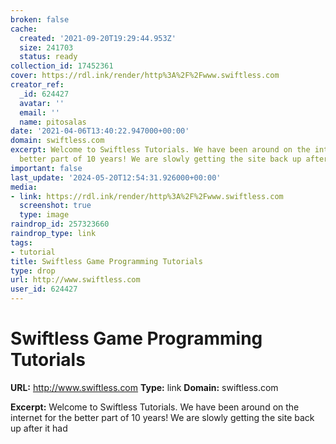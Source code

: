 ```yaml
---
broken: false
cache:
  created: '2021-09-20T19:29:44.953Z'
  size: 241703
  status: ready
collection_id: 17452361
cover: https://rdl.ink/render/http%3A%2F%2Fwww.swiftless.com
creator_ref:
  _id: 624427
  avatar: ''
  email: ''
  name: pitosalas
date: '2021-04-06T13:40:22.947000+00:00'
domain: swiftless.com
excerpt: Welcome to Swiftless Tutorials. We have been around on the internet for the
  better part of 10 years! We are slowly getting the site back up after it had
important: false
last_update: '2024-05-20T12:54:31.926000+00:00'
media:
- link: https://rdl.ink/render/http%3A%2F%2Fwww.swiftless.com
  screenshot: true
  type: image
raindrop_id: 257323660
raindrop_type: link
tags:
- tutorial
title: Swiftless Game Programming Tutorials
type: drop
url: http://www.swiftless.com
user_id: 624427
---
```


# Swiftless Game Programming Tutorials

**URL:** http://www.swiftless.com
**Type:** link
**Domain:** swiftless.com

**Excerpt:** Welcome to Swiftless Tutorials. We have been around on the internet for the better part of 10 years! We are slowly getting the site back up after it had
